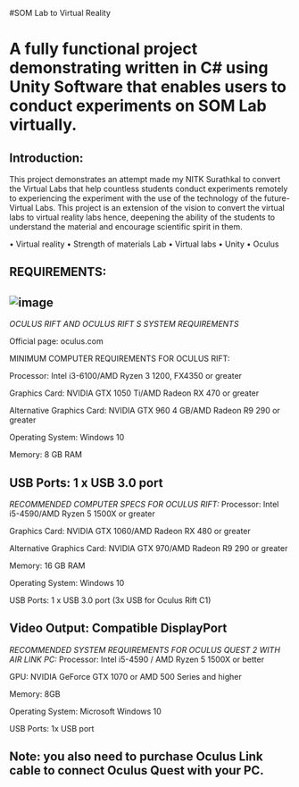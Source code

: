 #SOM Lab to Virtual Reality 
# A fully functional project demonstrating written in C# using Unity Software that enables users to conduct experiments on SOM Lab virtually.

Introduction:
-
This project demonstrates an attempt made my NITK Surathkal to convert the Virtual Labs that help countless students conduct experiments remotely to experiencing the experiment with the use of the technology of the future- Virtual Labs. 
This project is an extension of the vision to convert the virtual labs to virtual reality labs hence, deepening the ability of the students to understand the material and encourage scientific spirit in them.

•	Virtual reality
•	Strength of materials Lab
•	Virtual labs
•	Unity
•	Oculus

REQUIREMENTS:
--------
![image](https://github.com/VR-Workspace/VR-1/assets/141826322/19cc27b5-0721-49d3-b865-53fe94df45a8)
--------------------------------------------------------------------------------------------------------------------------------------------------------------------
*OCULUS RIFT AND OCULUS RIFT S SYSTEM REQUIREMENTS*

Official page: oculus.com

MINIMUM COMPUTER REQUIREMENTS FOR OCULUS RIFT:

Processor: Intel i3-6100/AMD Ryzen 3 1200, FX4350 or greater

Graphics Card: NVIDIA GTX 1050 Ti/AMD Radeon RX 470 or greater

Alternative Graphics Card: NVIDIA GTX 960 4 GB/AMD Radeon R9 290 or greater

Operating System: Windows 10

Memory: 8 GB RAM

USB Ports: 1 x USB 3.0 port
-----------------------------

*RECOMMENDED COMPUTER SPECS FOR OCULUS RIFT:*
Processor: Intel i5-4590/AMD Ryzen 5 1500X or greater

Graphics Card: NVIDIA GTX 1060/AMD Radeon RX 480 or greater

Alternative Graphics Card: NVIDIA GTX 970/AMD Radeon R9 290 or greater

Memory: 16 GB RAM

Operating System: Windows 10

USB Ports: 1 x USB 3.0 port (3x USB for Oculus Rift C1)

Video Output: Compatible DisplayPort
--------------------------------------------------------------------------------------------------------------------------------------------------------------------
*RECOMMENDED SYSTEM REQUIREMENTS FOR OCULUS QUEST 2 WITH AIR LINK PC:*
Processor: Intel i5-4590 / AMD Ryzen 5 1500X or better

GPU: NVIDIA GeForce GTX 1070 or AMD 500 Series and higher

Memory: 8GB

Operating System: Microsoft Windows 10

USB Ports: 1x USB port

Note: you also need to purchase Oculus Link cable to connect Oculus Quest with your PC.
---------



